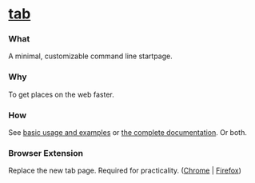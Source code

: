 # [tab](https://koryschneider.com/tab)

### What

A minimal, customizable command line startpage.

### Why

To get places on the web faster.

### How

See [basic usage and examples][usage] or [the complete documentation][commands]. Or both.

### Browser Extension

Replace the new tab page. Required for practicality. ([Chrome][chrome-ext] | [Firefox][firefox-ext])

[usage]: https://github.com/KorySchneider/tab/blob/master/doc/usage.md
[commands]: https://github.com/KorySchneider/tab/blob/master/doc/commands.md
[chrome-ext]: https://chrome.google.com/webstore/detail/tab-a-startpage/gedoejjmdjalipopahiffdghibcodjcj
[firefox-ext]: https://addons.mozilla.org/en-US/firefox/addon/new-tab-override/
